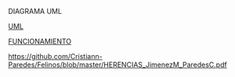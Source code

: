 DIAGRAMA UML

[UML](https://github.com/Cristiann-Paredes/Felinos/blob/master/UML%20FELINOS.pdf)



[FUNCIONAMIENTO](https://github.com/Cristiann-Paredes/Felinos/blob/master/HERENCIAS_JimenezM_ParedesC.pdf)


https://github.com/Cristiann-Paredes/Felinos/blob/master/HERENCIAS_JimenezM_ParedesC.pdf
